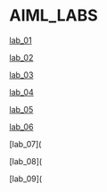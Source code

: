 # AIML_LABS

[lab_01](https://github.com/Jeshwanth-19/AIML_LABS/blob/main/lab01.ipynb)

[lab_02](https://github.com/Jeshwanth-19/AIML_LABS/blob/main/lab02.ipynb)

[lab_03](https://github.com/Jeshwanth-19/AIML_LABS/blob/main/Lab03.ipynb)

[lab_04](https://github.com/Jeshwanth-19/AIML_LABS/blob/main/Lab04.ipynb)

[lab_05](https://github.com/Jeshwanth-19/AIML_LABS/blob/main/Lab05.ipynb)

[lab_06](https://github.com/Jeshwanth-19/AIML_LABS/blob/main/LAB06.ipynb)

[lab_07](

[lab_08](

[lab_09](
